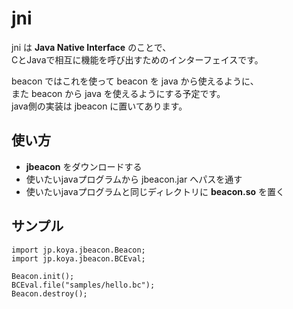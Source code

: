 # jni
jni は **Java Native Interface** のことで、  
CとJavaで相互に機能を呼び出すためのインターフェイスです。  
  
beacon ではこれを使って beacon を java から使えるように、  
また beacon から java を使えるようにする予定です。　  
java側の実装は jbeacon に置いてあります。

## 使い方
- **jbeacon** をダウンロードする
- 使いたいjavaプログラムから jbeacon.jar へパスを通す
- 使いたいjavaプログラムと同じディレクトリに **beacon.so** を置く

## サンプル
````
import jp.koya.jbeacon.Beacon;
import jp.koya.jbeacon.BCEval;

Beacon.init();
BCEval.file("samples/hello.bc");
Beacon.destroy();
````